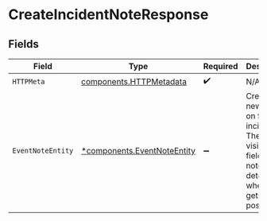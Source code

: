 # CreateIncidentNoteResponse


## Fields

| Field                                                                                                 | Type                                                                                                  | Required                                                                                              | Description                                                                                           |
| ----------------------------------------------------------------------------------------------------- | ----------------------------------------------------------------------------------------------------- | ----------------------------------------------------------------------------------------------------- | ----------------------------------------------------------------------------------------------------- |
| `HTTPMeta`                                                                                            | [components.HTTPMetadata](../../models/components/httpmetadata.md)                                    | :heavy_check_mark:                                                                                    | N/A                                                                                                   |
| `EventNoteEntity`                                                                                     | [*components.EventNoteEntity](../../models/components/eventnoteentity.md)                             | :heavy_minus_sign:                                                                                    | Create a new note on for an incident. The visibility field on a note determines where it gets posted. |